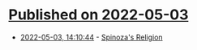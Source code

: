 # [Published on 2022-05-03](index.md)

* [2022-05-03, 14:10:44](https://news.ycombinator.com/item?id=31248512) - [Spinoza's Religion](https://blog.apaonline.org/2022/03/11/philosophy-and-the-mirror-of-technology-spinozas-religion-interview-with-clare-carlisle/)
